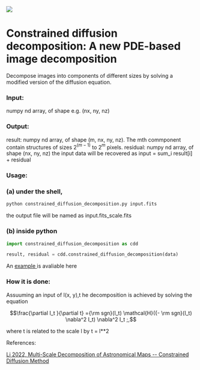<img src="https://render.githubusercontent.com/render/math?math=e^{i \pi} = -1">

# Constrained diffusion decomposition: A new PDE-based image decomposition
Decompose images into components of different sizes by solving a modified version of the diffusion equation.

### Input:

numpy nd array, of shape e.g. (nx, ny, nz)

### Output:

result: numpy nd array, of shape (m, nx, ny, nz). The mth commponent contain structures of sizes 2$^(m-1)$ to 2$^m$ pixels. residual: numpy nd array, of shape (nx, ny, nz) the input data will be recovered as input = sum_i result[i] + residual

### Usage:

### (a) under the shell,
```sh
python constrained_diffusion_decomposition.py input.fits
```

the output file will be named as input.fits_scale.fits

### (b) inside python
```python
import constrained_diffusion_decomposition as cdd

result, residual = cdd.constrained_diffusion_decomposition(data)
```

An <a href="https://github.com/gxli/Constrained-Diffusion-Decomposition/blob/main/example.ipynb"> example </a> is avaliable here

### How it is done:

Assuuming an input of I(x, y),t he decomposition is achieved by solving the equation

```math
\frac{\partial I_t }{\partial t} ={\rm sgn}(I_t) \mathcal{H}({- \rm sgn}(I_t) \nabla^2 I_t) \nabla^2 I_t ;,
```
where t is related to the scale l by t = l**2
 

  
  
References: 

<a href="https://arxiv.org/abs/2201.05484"> Li 2022, Multi-Scale Decomposition of Astronomical Maps -- Constrained Diffusion Method </a>

